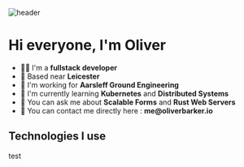 ![header](https://capsule-render.vercel.app/api?type=waving&color=auto&height=300&section=header&text=Oliver%20Barker&fontSize=90&animation=fadeIn&fontAlignY=38&desc=Fullstack%20Developer&descAlignY=51&descAlign=62)
# Hi everyone, I'm Oliver
  <ul>
    <li>👨‍🔧 I'm a <b>fullstack developer</b></li>
    <li>📍 Based near <b>Leicester</b></li>
    <li>🏢 I'm working for <b>Aarsleff Ground Engineering</b></li>
    <li>🌱 I'm currently learning <b>Kubernetes</b> and <b>Distributed Systems</b></li>
    <li>💬 You can ask me about <b>Scalable Forms</b> and <b>Rust Web Servers</b></li>
    <li>📮 You can contact me directly here : <b>me@oliverbarker.io</b>
  </ul>
  
## Technologies I use
test

